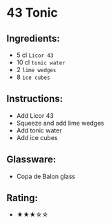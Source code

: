 # 43 Tonic

## Ingredients:
- 5 cl `Licor 43`
- 10 cl `tonic water`
- 2 `lime wedges`
- 8 `ice cubes`

## Instructions:
- Add Licor 43
- Squeeze and add lime wedges
- Add tonic water
- Add ice cubes

## Glassware:
- Copa de Balon glass

## Rating:
- ★★★☆☆